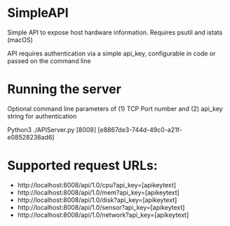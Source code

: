 # SimpleAPI
Simple API to expose host hardware information. Requires psutil and istats (macOS)

API requires authentication via a simple api_key, configurable in code or passed on the command line

# Running the server
Optional command line parameters of (1) TCP Port number and (2) api_key string for authentication 

Python3 ./APIServer.py [8008] [e8867de3-744d-49c0-a21f-e08528238ad6]

# Supported request URLs:
- http://localhost:8008/api/1.0/cpu?api_key=[apikeytext]
- http://localhost:8008/api/1.0/mem?api_key=[apikeytext]
- http://localhost:8008/api/1.0/disk?api_key=[apikeytext]
- http://localhost:8008/api/1.0/sensor?api_key=[apikeytext]
- http://localhost:8008/api/1.0/network?api_key=[apikeytext]
